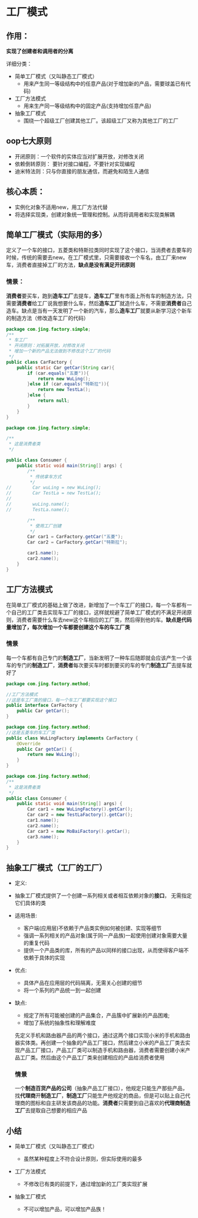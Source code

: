 # 工厂模式

## 作用：

**实现了创建者和调用者的分离**

详细分类：

+ 简单工厂模式（又叫静态工厂模式）
  + 用来产生同一等级结构中的任意产品(对于增加新的产品，需要球盖已有代码)
+ 工厂方法模式
  + 用来生产同一等级结构中的固定产品(支持增加任意产品)
+ 抽象工厂模式
  + 围绕一个超级工厂创建其他工厂。该超级工厂又称为其他工厂的工厂



## oop七大原则

+ 开闭原则：一个软件的实体应当对扩展开放，对修改关闭
+ 依赖倒转原则： 要针对接口编程，不要针对实现编程
+ 迪米特法则：只与你直接的朋友通信，而避免和陌生人通信



## 核心本质：

+ 实例化对象不适用new，用工厂方法代替
+ 将选择实现类，创建对象统一管理和控制。从而将调用者和实现类解耦

## 简单工厂模式（实际用的多）

​	定义了一个车的接口，五菱类和特斯拉类同时实现了这个接口，当消费者去要车的时候，传统的需要去new。在工厂模式里，只需要接收一个车名，由工厂来new车，消费者直接掉工厂的方法，**缺点是没有满足开闭原则**

### 情景：

​		**消费者**要买车，跑到**造车工厂**去提车，**造车工厂**里有市面上所有车的制造方法，只需要**消费者**给工厂说我想要什么车，然后**造车工厂**就造什么车，不需要**消费者**自己造车。缺点是当有一天发明了一个新的汽车，那么**造车工厂**就要从新学习这个新车的制造方法（修改造车工厂的代码）

```java
package com.jing.factory.simple;
/**
 * 车工厂
 * 开闭原则：对拓展开放，对修改关闭
 * 增加一个新的产品无法做到不修改这个工厂的代码
 */
public class CarFactory {
    public static Car getCar(String car){
        if (car.equals("五菱")){
            return new WuLing();
        }else if (car.equals("特斯拉")){
            return new TestLa();
        }else {
            return null;
        }
    }
}
```

```java
package com.jing.factory.simple;

/**
 * 这是消费者类
 */

public class Consumer {
    public static void main(String[] args) {
        /**
         * 传统拿车方式
         */
//        Car wuLing = new WuLing();
//        Car TestLa = new TestLa();
//
//        wuLing.name();
//        TestLa.name();

        /**
         * 使用工厂创建
         */
        Car car1 = CarFactory.getCar("五菱");
        Car car2 = CarFactory.getCar("特斯拉");

        car1.name();
        car2.name();
    }
}
```

## 工厂方法模式

​		在简单工厂模式的基础上做了改进，新增加了一个车工厂的接口，每一个车都有一个自己的工厂类去实现车工厂的接口，这样就规避了简单工厂模式的不满足开闭原则，消费者需要什么车去new这个车相应的工厂类，然后得到他的车。**缺点是代码量增加了，每次增加一个车都要创建这个车的车工厂类**

### 情景

​		每一个车都有自己专门的**制造工厂**，当新发明了一种车后随即就会应该产生一个该车的专门的**制造工厂**，**消费者**每次要买车时都到要买的车的专门**制造工厂**去提车就好了

```java
package com.jing.factory.method;

//工厂方法模式
//这是车工厂类的接口，每一个车工厂都要实现这个接口
public interface CarFactory {
    public Car getCar();
}

```

```java
package com.jing.factory.method;
//这是五菱车的车工厂类
public class WuLingFactory implements CarFactory {
    @Override
    public Car getCar() {
        return new WuLing();
    }
}
```

```java
package com.jing.factory.method;
/**
 * 这是消费者类
 */
public class Consumer {
    public static void main(String[] args) {
        Car car1 = new WuLingFactory().getCar();
        Car car2 = new TestLaFactory().getCar();
        car1.name();
        car2.name();
        Car car3 = new MoBaiFactory().getCar();
        car3.name();
    }
}
```



## 抽象工厂模式（工厂的工厂）

+ 定义:
  
+ 抽象工厂模式提供了一个创建一系列相关或者相互依赖对象的**接口**， 无需指定它们具体的类
  
+ 适用场景:
  + 客户端(应用层)不依赖于产品类实例如何被创建、实现等细节
  + 强调一系列相关的产品对象(属于同一产品族)一起使用创建对象需要大量的重复代码
  + 提供一个产品类的库，所有的产品以同样的接口出现，从而使得客户端不依赖于具体的实现

+ 优点:
  + 具体产品在应用层的代码隔离，无需关心创建的细节
  + 将一个系列的产品统一到一起创建

+ 缺点:

  + 规定了所有可能被创建的产品集合，产品簇中扩展新的产品困难; 
  + 增加了系统的抽象性和理解难度

  先定义手机和路由器产品的两个接口，通过这两个接口实现小米的手机和路由器实体类。再创建一个抽象的产品工厂接口，然后建立小米的产品工厂类去实现产品工厂接口，产品工厂类可以制造手机和路由器，消费者需要创建小米产品工厂类。然后由这个产品工厂类来创建相应的产品给消费者使用

  ### 情景

  一个**制造百货产品的公司**（抽象产品工厂接口），他规定只能生产那些产品，找**代理商**开**制造工厂**，**制造工厂**只能生产他规定的商品，但是可以贴上自己代理商的图标和自主研发该商品的功能。**消费者**只需要到自己喜欢的**代理商制造工厂**去提取自己想要的相应产品

## 小结

+ 简单工厂模式（又叫静态工厂模式）
  + 虽然某种程度上不符合设计原则，但实际使用的最多

+ 工厂方法模式
  + 不修改已有类的前提下，通过增加新的工厂类实现扩展

+ 抽象工厂模式
  + 不可以增加产品，可以增加产品族！

